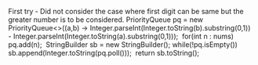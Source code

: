 First try - Did not consider the case where first digit can be same but the greater number is to be considered.
PriorityQueue<Integer> pq = new PriorityQueue<>((a,b) ->
Integer.parseInt(Integer.toString(b).substring(0,1)) -
Integer.parseInt(Integer.toString(a).substring(0,1)));
​
for(int n : nums)
pq.add(n);
​
StringBuilder sb = new StringBuilder();
while(!pq.isEmpty())
sb.append(Integer.toString(pq.poll()));
​
return sb.toString();